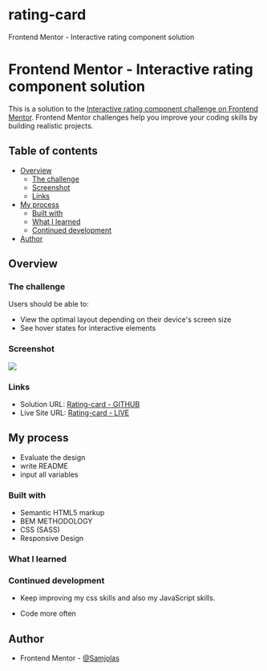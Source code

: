 # rating-card
Frontend Mentor - Interactive rating component solution
# Frontend Mentor - Interactive rating component solution

This is a solution to the [Interactive rating component challenge on Frontend Mentor](https://www.frontendmentor.io/challenges/interactive-rating-component-koxpeBUmI). Frontend Mentor challenges help you improve your coding skills by building realistic projects. 




## Table of contents

- [Overview](#overview)
  - [The challenge](#the-challenge)
  - [Screenshot](#screenshot)
  - [Links](#links)
- [My process](#my-process)
  - [Built with](#built-with)
  - [What I learned](#what-i-learned)
  - [Continued development](#continued-development)
- [Author](#author)

## Overview

### The challenge

Users should be able to:

- View the optimal layout depending on their device's screen size
- See hover states for interactive elements

### Screenshot

![](images/Screenshot.png)


### Links

- Solution URL: [Rating-card - GITHUB](https://github.com/Samjolas/rating-card)
- Live Site URL: [Rating-card - LIVE](https://samjolas.github.io/rating-card)

## My process

- Evaluate the design
- write README
- input all variables



### Built with

- Semantic HTML5 markup
- BEM METHODOLOGY
- CSS (SASS)
- Responsive Design

### What I learned



### Continued development

- Keep improving my css skills and also my JavaScript skills. 

- Code more often 



## Author

- Frontend Mentor - [@Samjolas](https://www.frontendmentor.io/profile/Samjolas)


